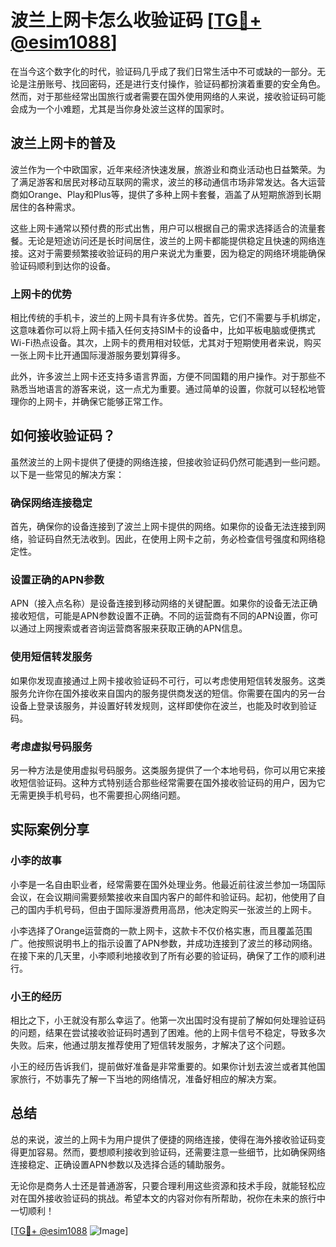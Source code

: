 # 波兰上网卡怎么收验证码 [[TG💪+ @esim1088](https://t.me/s/esim1088)]

在当今这个数字化的时代，验证码几乎成了我们日常生活中不可或缺的一部分。无论是注册账号、找回密码，还是进行支付操作，验证码都扮演着重要的安全角色。然而，对于那些经常出国旅行或者需要在国外使用网络的人来说，接收验证码可能会成为一个小难题，尤其是当你身处波兰这样的国家时。

## 波兰上网卡的普及

波兰作为一个中欧国家，近年来经济快速发展，旅游业和商业活动也日益繁荣。为了满足游客和居民对移动互联网的需求，波兰的移动通信市场非常发达。各大运营商如Orange、Play和Plus等，提供了多种上网卡套餐，涵盖了从短期旅游到长期居住的各种需求。

这些上网卡通常以预付费的形式出售，用户可以根据自己的需求选择适合的流量套餐。无论是短途访问还是长时间居住，波兰的上网卡都能提供稳定且快速的网络连接。这对于需要频繁接收验证码的用户来说尤为重要，因为稳定的网络环境能确保验证码顺利到达你的设备。

### 上网卡的优势

相比传统的手机卡，波兰的上网卡具有许多优势。首先，它们不需要与手机绑定，这意味着你可以将上网卡插入任何支持SIM卡的设备中，比如平板电脑或便携式Wi-Fi热点设备。其次，上网卡的费用相对较低，尤其对于短期使用者来说，购买一张上网卡比开通国际漫游服务要划算得多。

此外，许多波兰上网卡还支持多语言界面，方便不同国籍的用户操作。对于那些不熟悉当地语言的游客来说，这一点尤为重要。通过简单的设置，你就可以轻松地管理你的上网卡，并确保它能够正常工作。

## 如何接收验证码？

虽然波兰的上网卡提供了便捷的网络连接，但接收验证码仍然可能遇到一些问题。以下是一些常见的解决方案：

### 确保网络连接稳定

首先，确保你的设备连接到了波兰上网卡提供的网络。如果你的设备无法连接到网络，验证码自然无法收到。因此，在使用上网卡之前，务必检查信号强度和网络稳定性。

### 设置正确的APN参数

APN（接入点名称）是设备连接到移动网络的关键配置。如果你的设备无法正确接收短信，可能是APN参数设置不正确。不同的运营商有不同的APN设置，你可以通过上网搜索或者咨询运营商客服来获取正确的APN信息。

### 使用短信转发服务

如果你发现直接通过上网卡接收验证码不可行，可以考虑使用短信转发服务。这类服务允许你在国外接收来自国内的服务提供商发送的短信。你需要在国内的另一台设备上登录该服务，并设置好转发规则，这样即使你在波兰，也能及时收到验证码。

### 考虑虚拟号码服务

另一种方法是使用虚拟号码服务。这类服务提供了一个本地号码，你可以用它来接收短信验证码。这种方式特别适合那些经常需要在国外接收验证码的用户，因为它无需更换手机号码，也不需要担心网络问题。

## 实际案例分享

### 小李的故事

小李是一名自由职业者，经常需要在国外处理业务。他最近前往波兰参加一场国际会议，在会议期间需要频繁接收来自国内客户的邮件和验证码。起初，他使用了自己的国内手机号码，但由于国际漫游费用高昂，他决定购买一张波兰的上网卡。

小李选择了Orange运营商的一款上网卡，这款卡不仅价格实惠，而且覆盖范围广。他按照说明书上的指示设置了APN参数，并成功连接到了波兰的移动网络。在接下来的几天里，小李顺利地接收到了所有必要的验证码，确保了工作的顺利进行。

### 小王的经历

相比之下，小王就没有那么幸运了。他第一次出国时没有提前了解如何处理验证码的问题，结果在尝试接收验证码时遇到了困难。他的上网卡信号不稳定，导致多次失败。后来，他通过朋友推荐使用了短信转发服务，才解决了这个问题。

小王的经历告诉我们，提前做好准备是非常重要的。如果你计划去波兰或者其他国家旅行，不妨事先了解一下当地的网络情况，准备好相应的解决方案。

## 总结

总的来说，波兰的上网卡为用户提供了便捷的网络连接，使得在海外接收验证码变得更加容易。然而，要想顺利接收到验证码，还需要注意一些细节，比如确保网络连接稳定、正确设置APN参数以及选择合适的辅助服务。

无论你是商务人士还是普通游客，只要合理利用这些资源和技术手段，就能轻松应对在国外接收验证码的挑战。希望本文的内容对你有所帮助，祝你在未来的旅行中一切顺利！

[[TG💪+ @esim1088](https://t.me/s/esim1088) ![Image](https://i.postimg.cc/4NQfJmqS/Snipaste-2025-05-13-00-14-12.png)]